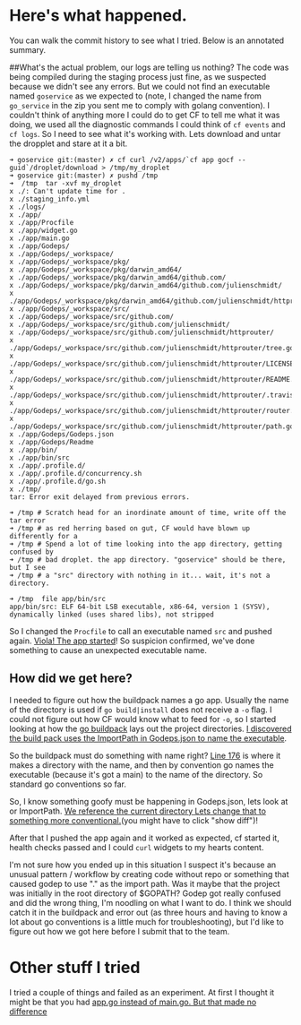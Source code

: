 # Here's what happened.

You can walk the commit history to see what I tried. Below is an annotated summary.

##What's the actual problem, our logs are telling us nothing?
The code was being compiled during the staging process just fine, as we suspected because we didn't see any errors. But we could not find an executable named `goservice` as we expected to (note, I changed the name from `go_service` in the zip you sent me to comply with golang convention). I couldn't think of anything more I could do to get CF to tell me what it was doing, we used all the diagnostic commands I could think of `cf events` and `cf logs`. So I need to see what it's working with. Lets download and untar the dropplet and stare at it a bit.

```
➜ goservice git:(master) ✗ cf curl /v2/apps/`cf app gocf --guid`/droplet/download > /tmp/my_droplet
➜ goservice git:(master) ✗ pushd /tmp
➜  /tmp  tar -xvf my_droplet
x ./: Can't update time for .
x ./staging_info.yml
x ./logs/
x ./app/
x ./app/Procfile
x ./app/widget.go
x ./app/main.go
x ./app/Godeps/
x ./app/Godeps/_workspace/
x ./app/Godeps/_workspace/pkg/
x ./app/Godeps/_workspace/pkg/darwin_amd64/
x ./app/Godeps/_workspace/pkg/darwin_amd64/github.com/
x ./app/Godeps/_workspace/pkg/darwin_amd64/github.com/julienschmidt/
x ./app/Godeps/_workspace/pkg/darwin_amd64/github.com/julienschmidt/httprouter.a
x ./app/Godeps/_workspace/src/
x ./app/Godeps/_workspace/src/github.com/
x ./app/Godeps/_workspace/src/github.com/julienschmidt/
x ./app/Godeps/_workspace/src/github.com/julienschmidt/httprouter/
x ./app/Godeps/_workspace/src/github.com/julienschmidt/httprouter/tree.go
x ./app/Godeps/_workspace/src/github.com/julienschmidt/httprouter/LICENSE
x ./app/Godeps/_workspace/src/github.com/julienschmidt/httprouter/README.md
x ./app/Godeps/_workspace/src/github.com/julienschmidt/httprouter/.travis.yml
x ./app/Godeps/_workspace/src/github.com/julienschmidt/httprouter/router.go
x ./app/Godeps/_workspace/src/github.com/julienschmidt/httprouter/path.go
x ./app/Godeps/Godeps.json
x ./app/Godeps/Readme
x ./app/bin/
x ./app/bin/src
x ./app/.profile.d/
x ./app/.profile.d/concurrency.sh
x ./app/.profile.d/go.sh
x ./tmp/
tar: Error exit delayed from previous errors.

➜ /tmp # Scratch head for an inordinate amount of time, write off the tar error
➜ /tmp # as red herring based on gut, CF would have blown up differently for a
➜ /tmp # Spend a lot of time looking into the app directory, getting confused by
➜ /tmp # bad droplet. the app directory. "goservice" should be there, but I see
➜ /tmp # a "src" directory with nothing in it... wait, it's not a directory.

➜ /tmp  file app/bin/src
app/bin/src: ELF 64-bit LSB executable, x86-64, version 1 (SYSV), dynamically linked (uses shared libs), not stripped
```

So I changed the `Procfile` to call an executable named `src` and pushed again. [Viola! The app started](https://github.com/krujos/goservice/commit/a217dffeb82704d07560349ca5023d25ee974331)! So suspicion confirmed, we've done something to cause an unexpected executable name.

## How did we get here?

I needed to figure out how the buildpack names a go app. Usually the name of the directory is used if `go build|install` does not receive a `-o` flag. I could not figure out how CF would know what to feed for `-o`, so I started looking at how the [go buildpack](https://github.com/cloudfoundry/go-buildpack) lays out the project directories. [I discovered the build pack uses the ImportPath in Godeps.json to name the executable](https://github.com/cloudfoundry/go-buildpack/blob/master/bin/compile#L121).

So the buildpack must do something with name right? [Line 176](https://github.com/cloudfoundry/go-buildpack/blob/master/bin/compile#L176) is where it makes a directory with the name, and then by convention go names the executable (because it's got a main) to the name of the directory. So standard go conventions so far.

So, I know something goofy must be happening in Godeps.json, lets look at or ImportPath. [We reference the current directory Lets change that to something more conventional.](https://github.com/krujos/goservice/commit/995619bea518b40a817b2d8e4f76139b1b68bf3c)(you might have to click "show diff")!

After that I pushed the app again and it worked as expected, cf started it, health checks passed and I could `curl` widgets to my hearts content.  

I'm not sure how you ended up in this situation I suspect it's because an unusual  pattern / workflow by creating code without repo or something that caused godep to use "." as the import path. Was it maybe that the project was initially in the root directory of $GOPATH? Godep got really confused and did the wrong thing, I'm noodling on what I want to do. I think we should catch it in the buildpack and error out (as three hours and having to know a lot about go conventions is a little much for troubleshooting), but I'd like to figure out how we got here before I submit that to the team.

# Other stuff I tried
I tried a couple of things and failed as an experiment. At first I thought it might be that you had [app.go instead of main.go. But that made no difference](https://github.com/krujos/goservice/commit/a217dffeb82704d07560349ca5023d25ee974331)
